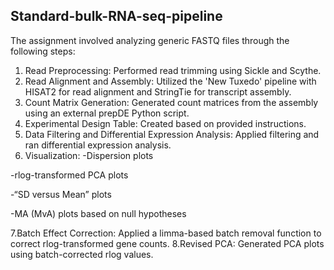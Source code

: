 Standard-bulk-RNA-seq-pipeline
---
The assignment involved analyzing generic FASTQ files through the following steps:

1. Read Preprocessing: Performed read trimming using Sickle and Scythe.
2. Read Alignment and Assembly: Utilized the 'New Tuxedo' pipeline with HISAT2 for read alignment and StringTie for transcript assembly.
3. Count Matrix Generation: Generated count matrices from the assembly using an external prepDE Python script.
4. Experimental Design Table: Created based on provided instructions.
5. Data Filtering and Differential Expression Analysis: Applied filtering and ran differential expression analysis.
6. Visualization:
  -Dispersion plots
   
  -rlog-transformed PCA plots
  
  -“SD versus Mean” plots
  
  -MA (MvA) plots based on null hypotheses
  
7.Batch Effect Correction: Applied a limma-based batch removal function to correct rlog-transformed gene counts.
8.Revised PCA: Generated PCA plots using batch-corrected rlog values.
